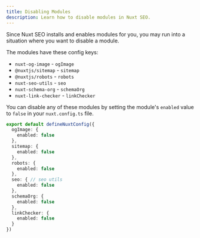 ```yaml
---
title: Disabling Modules
description: Learn how to disable modules in Nuxt SEO.
---
```


Since Nuxt SEO installs and enables modules for you, you may run into a situation where you want to disable a module.

The modules have these config keys:

- `nuxt-og-image` - `ogImage`
- `@nuxtjs/sitemap` - `sitemap`
- `@nuxtjs/robots` - `robots`
- `nuxt-seo-utils` - `seo`
- `nuxt-schema-org` - `schemaOrg`
- `nuxt-link-checker` - `linkChecker`

You can disable any of these modules by setting the module's `enabled` value to `false` in your `nuxt.config.ts` file.

```ts twoslash [nuxt.config.ts]
export default defineNuxtConfig({
  ogImage: {
    enabled: false
  },
  sitemap: {
    enabled: false
  },
  robots: {
    enabled: false
  },
  seo: { // seo utils
    enabled: false
  },
  schemaOrg: {
    enabled: false
  },
  linkChecker: {
    enabled: false
  }
})
```
